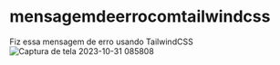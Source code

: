 # mensagemdeerrocomtailwindcss
Fiz essa mensagem de erro usando TailwindCSS
![Captura de tela 2023-10-31 085808](https://github.com/EliaxZen/mensagemdeerrocomtailwindcss/assets/132005740/06fbc3a1-d189-4fec-ac42-282ca73ae5c5)
